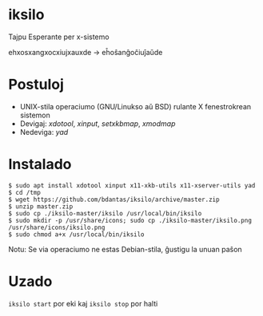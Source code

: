 # iksilo
Tajpu Esperante per x-sistemo

ehxosxangxocxiujxauxde -> eĥoŝanĝoĉiuĵaŭde

# Postuloj
- UNIX-stila operaciumo (GNU/Linukso aŭ BSD) rulante X fenestrokrean sistemon
- Devigaj: *xdotool*, *xinput*, *setxkbmap*, *xmodmap*
- Nedeviga: *yad*

# Instalado
```
$ sudo apt install xdotool xinput x11-xkb-utils x11-xserver-utils yad
$ cd /tmp
$ wget https://github.com/bdantas/iksilo/archive/master.zip
$ unzip master.zip
$ sudo cp ./iksilo-master/iksilo /usr/local/bin/iksilo
$ sudo mkdir -p /usr/share/icons; sudo cp ./iksilo-master/iksilo.png /usr/share/icons/iksilo.png
$ sudo chmod a+x /usr/local/bin/iksilo
```
Notu: Se via operaciumo ne estas Debian-stila, ĝustigu la unuan paŝon

# Uzado
`iksilo start` por eki kaj `iksilo stop` por halti

